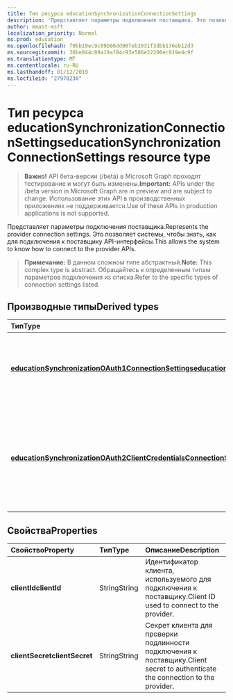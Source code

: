 ```yaml
---
title: Тип ресурса educationSynchronizationConnectionSettings
description: 'Представляет параметры подключения поставщика. Это позволяет системы, чтобы знать, как для подключения к поставщику API-интерфейсы. '
author: mmast-msft
localization_priority: Normal
ms.prod: education
ms.openlocfilehash: f9bb19ec9c09b06dd007eb2031f3dbb176eb12d3
ms.sourcegitcommit: 36be044c89a19af84c93e586e22200ec919e4c9f
ms.translationtype: MT
ms.contentlocale: ru-RU
ms.lasthandoff: 01/12/2019
ms.locfileid: "27978230"
---
```

# <a name="educationsynchronizationconnectionsettings-resource-type"></a><span data-ttu-id="15eb2-104">Тип ресурса educationSynchronizationConnectionSettings</span><span class="sxs-lookup"><span data-stu-id="15eb2-104">educationSynchronizationConnectionSettings resource type</span></span>

> <span data-ttu-id="15eb2-105">**Важно!** API бета-версии (/beta) в Microsoft Graph проходят тестирование и могут быть изменены.</span><span class="sxs-lookup"><span data-stu-id="15eb2-105">**Important:** APIs under the /beta version in Microsoft Graph are in preview and are subject to change.</span></span> <span data-ttu-id="15eb2-106">Использование этих API в производственных приложениях не поддерживается.</span><span class="sxs-lookup"><span data-stu-id="15eb2-106">Use of these APIs in production applications is not supported.</span></span>

<span data-ttu-id="15eb2-107">Представляет параметры подключения поставщика.</span><span class="sxs-lookup"><span data-stu-id="15eb2-107">Represents the provider connection settings.</span></span> <span data-ttu-id="15eb2-108">Это позволяет системы, чтобы знать, как для подключения к поставщику API-интерфейсы.</span><span class="sxs-lookup"><span data-stu-id="15eb2-108">This allows the system to know how to connect to the provider APIs.</span></span> 

> <span data-ttu-id="15eb2-109">**Примечание:** В данном сложном типе абстрактный.</span><span class="sxs-lookup"><span data-stu-id="15eb2-109">**Note:** This complex type is abstract.</span></span> <span data-ttu-id="15eb2-110">Обращайтесь к определенным типам параметров подключения из списка.</span><span class="sxs-lookup"><span data-stu-id="15eb2-110">Refer to the specific types of connection settings listed.</span></span>

## <a name="derived-types"></a><span data-ttu-id="15eb2-111">Производные типы</span><span class="sxs-lookup"><span data-stu-id="15eb2-111">Derived types</span></span>
| <span data-ttu-id="15eb2-112">Тип</span><span class="sxs-lookup"><span data-stu-id="15eb2-112">Type</span></span> | <span data-ttu-id="15eb2-113">Описание</span><span class="sxs-lookup"><span data-stu-id="15eb2-113">Description</span></span> | 
|:-|:-|
| [<span data-ttu-id="15eb2-114">**educationSynchronizationOAuth1ConnectionSettings**</span><span class="sxs-lookup"><span data-stu-id="15eb2-114">**educationSynchronizationOAuth1ConnectionSettings**</span></span>](educationsynchronizationoauth1connectionsettings.md) | <span data-ttu-id="15eb2-115">Этот тип используется для предоставления параметров подключения OAuth1.</span><span class="sxs-lookup"><span data-stu-id="15eb2-115">Use this type to provide OAuth1 connection settings.</span></span> |
| [<span data-ttu-id="15eb2-116">**educationSynchronizationOAuth2ClientCredentialsConnectionSettings**</span><span class="sxs-lookup"><span data-stu-id="15eb2-116">**educationSynchronizationOAuth2ClientCredentialsConnectionSettings**</span></span>](educationsynchronizationoauth2clientcredentialsconnectionsettings.md) | <span data-ttu-id="15eb2-117">Этот тип используется для предоставления параметров подключения OAuth2 предоставить учетные данные клиента.</span><span class="sxs-lookup"><span data-stu-id="15eb2-117">Use this type to provide OAuth2 Client Credentials Grant connection settings.</span></span> |

## <a name="properties"></a><span data-ttu-id="15eb2-118">Свойства</span><span class="sxs-lookup"><span data-stu-id="15eb2-118">Properties</span></span>

| <span data-ttu-id="15eb2-119">Свойство</span><span class="sxs-lookup"><span data-stu-id="15eb2-119">Property</span></span> | <span data-ttu-id="15eb2-120">Тип</span><span class="sxs-lookup"><span data-stu-id="15eb2-120">Type</span></span> | <span data-ttu-id="15eb2-121">Описание</span><span class="sxs-lookup"><span data-stu-id="15eb2-121">Description</span></span> |
|:-|:-|:-|
| <span data-ttu-id="15eb2-122">**clientId**</span><span class="sxs-lookup"><span data-stu-id="15eb2-122">**clientId**</span></span> | <span data-ttu-id="15eb2-123">String</span><span class="sxs-lookup"><span data-stu-id="15eb2-123">String</span></span> |  <span data-ttu-id="15eb2-124">Идентификатор клиента, используемого для подключения к поставщику.</span><span class="sxs-lookup"><span data-stu-id="15eb2-124">Client ID used to connect to the provider.</span></span> |
| <span data-ttu-id="15eb2-125">**clientSecret**</span><span class="sxs-lookup"><span data-stu-id="15eb2-125">**clientSecret**</span></span> | <span data-ttu-id="15eb2-126">String</span><span class="sxs-lookup"><span data-stu-id="15eb2-126">String</span></span> |  <span data-ttu-id="15eb2-127">Секрет клиента для проверки подлинности подключения к поставщику.</span><span class="sxs-lookup"><span data-stu-id="15eb2-127">Client secret to authenticate the connection to the provider.</span></span> |
